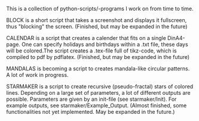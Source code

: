 This is a collection of python-scripts/-programs I work on from time to time.

BLOCK is a short script that takes a screenshot and displays it fullscreen, thus "blocking" the screen. (Finished, but may be expanded in the future)

CALENDAR is a script that creates a calender that fits on a single DinA4-page. One can specify holidays and birthdays within a .txt file, these days will be colored.The script creates a .tex-file full of tikz-code, which is compiled to pdf by pdflatex. (Finished, but may be expanded in the future)

MANDALAS is becoming a script to creates mandala-like circular patterns. A lot of work in progress.

STARMAKER is a script to create recursive (pseudo-fractal) stars of colored lines. Depending on a large set of parameters, a lot of different outputs are possible. Parameters are given by an init-file (see starmaker/Init). For example outputs, see starmaker/Example_Output. (Almost finished, some functionalities not yet implemented. May be expanded in the future.)